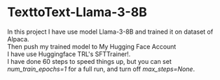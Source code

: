# TexttoText-Llama-3-8B
In this project I have use model Llama-3-8B and trained it on dataset of Alpaca. 
<br>
Then push my trained model to My Hugging Face Account
<br>
I have use Huggingface TRL's SFTTrainer!.
<br> 
I have done 60 steps to speed things up, but you can set <i>num_train_epochs=1</i> for a full run, and turn off <i>max_steps=None</i>.